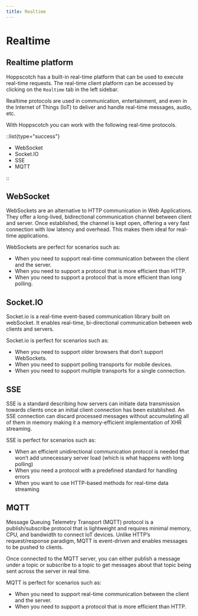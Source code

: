 ```yaml
---
title: Realtime
---
```


# Realtime

## Realtime platform

Hoppscotch has a built-in real-time platform that can be used to execute real-time requests. The real-time client platform can be accessed by clicking on the `Realtime` tab in the left sidebar.

Realtime protocols are used in communication, entertainment, and even in the Internet of Things (IoT) to deliver and handle real-time messages, audio, etc.

With Hoppscotch you can work with the following real-time protocols.

::list{type="success"}

- WebSocket
- Socket.IO
- SSE
- MQTT

::

## WebSocket

WebSockets are an alternative to HTTP communication in Web Applications. They offer a long-lived, bidirectional communication channel between client and server. Once established, the channel is kept open, offering a very fast connection with low latency and overhead. This makes them ideal for real-time applications.

WebSockets are perfect for scenarios such as:

- When you need to support real-time communication between the client and the server.
- When you need to support a protocol that is more efficient than HTTP.
- When you need to support a protocol that is more efficient than long polling.

## Socket.IO

Socket.io is a real-time event-based communication library built on webSocket. It enables real-time, bi-directional communication between web clients and servers.

Socket.io is perfect for scenarios such as:

- When you need to support older browsers that don’t support WebSockets.
- When you need to support polling transports for mobile devices.
- When you need to support multiple transports for a single connection.

## SSE

SSE is a standard describing how servers can initiate data transmission towards clients once an initial client connection has been established. An SSE connection can discard processed messages without accumulating all of them in memory making it a memory-efficient implementation of XHR streaming.

SSE is perfect for scenarios such as:

- When an efficient unidirectional communication protocol is needed that won’t add unnecessary server load (which is what happens with long polling)
- When you need a protocol with a predefined standard for handling errors
- When you want to use HTTP-based methods for real-time data streaming

## MQTT

Message Queuing Telemetry Transport (MQTT) protocol is a publish/subscribe protocol that is lightweight and requires minimal memory, CPU, and bandwidth to connect IoT devices. Unlike HTTP’s request/response paradigm, MQTT is event-driven and enables messages to be pushed to clients.

Once connected to the MQTT server, you can either publish a message under a topic or subscribe to a topic to get messages about that topic being sent across the server in real time.

MQTT is perfect for scenarios such as:

- When you need to support real-time communication between the client and the server.
- When you need to support a protocol that is more efficient than HTTP.
